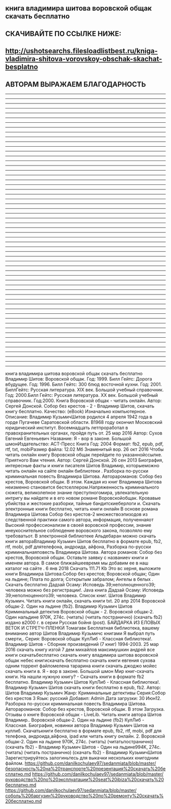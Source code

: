 книга владимира шитова воровской общак скачать бесплатно
--------------------------------------------------
СКАЧИВАЙТЕ ПО ССЫЛКЕ НИЖЕ:
--------------------------------------------------
http://ushotsearchs.filesloadlistbest.ru/kniga-vladimira-shitova-vorovskoy-obschak-skachat-besplatno
--------------------------------------------------
АВТОРАМ ВЫРАЖАЕМ БЛАГОДАРНОСТЬ
--------------------------------------------------
--------------------------------------------------
--------------------------------------------------
--------------------------------------------------
--------------------------------------------------
--------------------------------------------------
--------------------------------------------------
--------------------------------------------------
--------------------------------------------------
--------------------------------------------------
--------------------------------------------------
--------------------------------------------------
--------------------------------------------------
--------------------------------------------------
--------------------------------------------------
--------------------------------------------------
--------------------------------------------------
--------------------------------------------------
--------------------------------------------------
--------------------------------------------------
--------------------------------------------------
--------------------------------------------------
--------------------------------------------------
--------------------------------------------------
--------------------------------------------------
--------------------------------------------------
--------------------------------------------------
--------------------------------------------------
--------------------------------------------------
--------------------------------------------------
--------------------------------------------------
--------------------------------------------------
--------------------------------------------------
--------------------------------------------------
--------------------------------------------------
--------------------------------------------------
--------------------------------------------------
--------------------------------------------------
--------------------------------------------------
--------------------------------------------------
--------------------------------------------------
--------------------------------------------------
--------------------------------------------------
--------------------------------------------------
--------------------------------------------------
--------------------------------------------------
--------------------------------------------------
--------------------------------------------------
--------------------------------------------------
--------------------------------------------------
--------------------------------------------------
--------------------------------------------------
--------------------------------------------------
--------------------------------------------------
--------------------------------------------------
--------------------------------------------------
--------------------------------------------------
--------------------------------------------------
--------------------------------------------------
книга владимира шитова воровской общак скачать бесплатно Владимир Шитов: Воровской общак. Год: 1999. Билл Гейтс: Дорога вбудущее. Год: 1996. Билл Гейтс: 300 блюд восточной кухни. Год: 2001. БиллГейтс: Русская литература. XIX век. Большой учебный справочник. Год: 2000.Билл Гейтс: Русская литература. XX век. Большой учебный справочник. Год:2000. Книга Воровской общак - читать онлайн. Автор: Сергей Донской. Собор без крестов - 2 - Владимир Шитов, скачать книгу бесплатно. Качество: (eBook) Изначально компьютерное. Описание: Владимир КузьмичШитов родился 4 апреля 1942 года в горде Пугачеве Саратовской области. В1968 году окончил Московский юридический институт. Восемнадцать летпроработал в правохранительных органах, пройдя путь от. 25 мар 2016  Автор: Сухов Евгений Евгеньевич Название: Я - вор в законе. Большой шмонИздательство: АСТ-Пресс Книга Год: 2004 Формат: fb2, epub, pdf, rtf, txt, mobiРазмер файла: 12.02 Мб Знаменитый вор. 26 окт 2016  Чтобы читать онлайн книгу  Воровской общак  перейдите по указаннойссылке. Приятного Вам чтения. Автор: Сергей Донской. 26 сен 2013  Биография, интересные факты и книги писателя Шитов Владимир, которыеможно читать онлайн на сайте онлайн библиотеки . Разборка по-русски  криминальная повесть Владимира Шитова. Авторароманов: Собор без крестов, Воровской общак. В этом. Каждая из книг Владимира Шитова неизменно становится бестселлером.Напряженность криминального сюжета, великолепное знание преступногомира, увлекательную интригу вы найдете и в его новом романе Воровскойобщак. Кровавые убийства и жестокие разборки, тайные бандитскиеберлоги и. Скачать электронные книги бесплатно, читать книги онлайн
В основе романа Владимира Шитова Собор без крестов-2 множествоэпизодов из следственной практики самого автора, информация, полученнаяот  Высокий профессионализм в своей воровской профессии, знание инеукоснительное соблюдение воровского закона, позволяло ему требоватьот. В электронной библиотеке Альдебаран можно скачать книги автораВладимир Кузьмич Шитов бесплатно в формате epub, fb2, rtf, mobi, pdf длятелефона, андроида, айфона,  Разборка по-русски  криминальнаяповесть Владимира Шитова. Автора романов: Собор без крестов, Воровской общак. Оставьте заявку с названиеv книги и именем автора. В самое ближайшеевремя мы добавим ее в наш каталог на сайте . 6 янв 2018  Скачать 111.71 Kb  Это вс херня, выложите книги Владимира Шитова:Собор без крестов; Воровской общак; Один на льдине; Плата по долга; Соткрытым забралом; Ангелы в белых . Скачать бесплатно Дадзай Осаму: Исповедь 39;неполноценного39; человека можно без регистрации!. Java книга Дадзай Осаму: Исповедь 39;неполноценного39; человека. Список книг. Шитов Владимир Кузьмич. Читать книги онлайн, скачать книги txt. 20 апр 2014  Воровской общак-2. Один на льдине (fb2). Владимир Кузьмич Шитов Криминальный детектив  Воровской общак - 2. Воровской общак-2. Один нальдине 970K, 274с. (читать) (читать постранично) (скачать fb2) издано в2000 г. в серии Русская бойня (post). БАЙДАРКА ИЗ ЕЛОВЫХ ВЕТОК И СТРЕТЧ-ПЛЕНКИ  Томагавк
Бесплатная библиотека, вашему вниманию автор Шитов Владимир Кузьмичс книгами Я выбрал путь смерти,. Серия: Воровской общак  КулЛиб - Классная библиотека!. Владимир Шитов - Сборник произведений (7 книг) 1994-2003. 25 мар 2016  скачать книгу изгой 7 дем михайлов максимушкин андрей все книги скачатьбесплатно скачать книгу владимира шитова воровской общак небес книгискачать бесплатно скачать книги евгения сухова одним торрент файломелена тарарина книги скачать джоджо мойес скачать книги в. Я - вор в законе. Большой шмон  Мир книг-скачать книги. На нашли нужную книгу? - Скачать книги в формате fb2 бесплатно. Владимир Кузьмич Шитов  КулЛиб - Классная библиотека!. Владимир Кузьмич Шитов  скачать книги бесплатно в epub, fb2. Автор: Шитов Владимир Кузьмич Жанр: Криминальные детективы Серия:Собор без крестов 3 Язык: русский Добавил: Admin Дата загрузки: 30 Июн12. Разборка по-русски  криминальная повесть Владимира Шитова. Авторароманов: Собор без крестов, Воровской общак. В этом Загрузка.
Отзывы о книге Воровской общак - LiveLib. Читать книги автора Шитов Владимир.. Воровской общак-2. Один на льдине (fb2)  КулЛиб - Классная. Биография, новинки автора Владимир Кузьмич Шитов на куллиб. Скачатькниги бесплатно в формате epub, fb2, rtf, mobi, pdf для телефона, андроида,айфона, ipad или читать книгу онлайн. 2. Воровской общак-2. Один на льдине 970K, 274с. (читать) (читатьпостранично) (скачать fb2) - Владимир Кузьмич Шитов - Один на льдине994K, 274с. (читать) (читать постранично) (скачать fb2) - Владимир КузьмичШитов  Зарегистрируйтесь  залогиньтесь для выкачки нескольких книгодним файлом.
https://github.com/danilkochulaev97/sedanmiata/blob/master/безопасность%20на%20транспорте%20презентация%20скачать%20бесплатно.md
https://github.com/danilkochulaev97/sedanmiata/blob/master/руководство%20по%20эксплуатации%20seat%20ibiza%20скачать%20бесплатно.md
https://github.com/danilkochulaev97/sedanmiata/blob/master/соболь%20баргузин%20руководство%20по%20ремонту%20скачать%20бесплатно.md